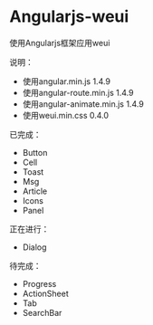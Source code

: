# Angularjs-weui
使用Angularjs框架应用weui

说明：

+ 使用angular.min.js 1.4.9
+ 使用angular-route.min.js 1.4.9
+ 使用angular-animate.min.js 1.4.9
+ 使用weui.min.css 0.4.0

已完成：

+ Button
+ Cell
+ Toast
+ Msg
+ Article
+ Icons
+ Panel

正在进行：

+ Dialog

待完成：

+ Progress
+ ActionSheet
+ Tab
+ SearchBar